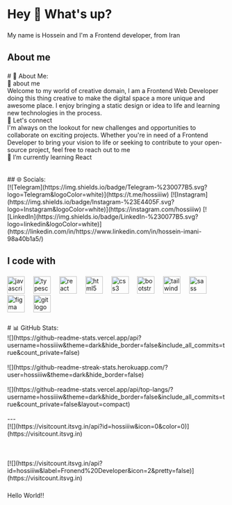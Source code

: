 <h1 align="left">Hey 👋 What's up?</h1>

###

<p align="left">My name is Hossein and I'm a Frontend developer, from Iran</p>

###

<h2 align="left">About me</h2>

###

<p align="left"># 💫 About Me:<br>💬 about me <br>Welcome to my world of creative domain, I am a Frontend Web Developer doing this thing creative to make the digital space a more unique and awesome place. I enjoy bringing a static design or idea to life and learning new technologies in the process.<br>🤝 Let's connect<br>I'm always on the lookout for new challenges and opportunities to collaborate on exciting projects. Whether you're in need of a Frontend Developer to bring your vision to life or seeking to contribute to your open-source project, feel free to reach out to me<br>🌱 I’m currently learning React<br><br><br>## 🌐 Socials:<br>[![Telegram](https://img.shields.io/badge/Telegram-%230077B5.svg?logo=Telegram&logoColor=white)](https://t.me/hossiiiw) [![Instagram](https://img.shields.io/badge/Instagram-%23E4405F.svg?logo=Instagram&logoColor=white)](https://instagram.com/hossiiiw) [![LinkedIn](https://img.shields.io/badge/LinkedIn-%230077B5.svg?logo=linkedin&logoColor=white)](https://linkedin.com/in/https://www.linkedin.com/in/hossein-imani-98a40b1a5/)</p>

###

<h2 align="left">I code with</h2>

###

<div align="left">
  <img src="https://cdn.jsdelivr.net/gh/devicons/devicon/icons/javascript/javascript-original.svg" height="40" alt="javascript logo"  />
  <img width="12" />
  <img src="https://cdn.jsdelivr.net/gh/devicons/devicon/icons/typescript/typescript-original.svg" height="40" alt="typescript logo"  />
  <img width="12" />
  <img src="https://cdn.jsdelivr.net/gh/devicons/devicon/icons/react/react-original.svg" height="40" alt="react logo"  />
  <img width="12" />
  <img src="https://cdn.jsdelivr.net/gh/devicons/devicon/icons/html5/html5-original.svg" height="40" alt="html5 logo"  />
  <img width="12" />
  <img src="https://cdn.jsdelivr.net/gh/devicons/devicon/icons/css3/css3-original.svg" height="40" alt="css3 logo"  />
  <img width="12" />
  <img src="https://cdn.jsdelivr.net/gh/devicons/devicon/icons/bootstrap/bootstrap-original.svg" height="40" alt="bootstrap logo"  />
  <img width="12" />
  <img src="https://cdn.jsdelivr.net/gh/devicons/devicon/icons/tailwindcss/tailwindcss-original-wordmark.svg" height="40" alt="tailwindcss logo"  />
  <img width="12" />
  <img src="https://cdn.jsdelivr.net/gh/devicons/devicon/icons/sass/sass-original.svg" height="40" alt="sass logo"  />
  <img width="12" />
  <img src="https://cdn.jsdelivr.net/gh/devicons/devicon/icons/figma/figma-original.svg" height="40" alt="figma logo"  />
  <img width="12" />
  <img src="https://cdn.jsdelivr.net/gh/devicons/devicon/icons/git/git-original.svg" height="40" alt="git logo"  />
</div>

###

<p align="left"># 📊 GitHub Stats:<br>![](https://github-readme-stats.vercel.app/api?username=hossiiiw&theme=dark&hide_border=false&include_all_commits=true&count_private=false)<br/><br>![](https://github-readme-streak-stats.herokuapp.com/?user=hossiiiw&theme=dark&hide_border=false)<br/><br>![](https://github-readme-stats.vercel.app/api/top-langs/?username=hossiiiw&theme=dark&hide_border=false&include_all_commits=true&count_private=false&layout=compact)<br><br>---<br>[![](https://visitcount.itsvg.in/api?id=hossiiiw&icon=0&color=0)](https://visitcount.itsvg.in)<br><br><br><br>[![](https://visitcount.itsvg.in/api?id=hossiiiw&label=Fronend%20Developer&icon=2&pretty=false)](https://visitcount.itsvg.in)</p>

###

<p align="left">Hello World!!</p>

###
